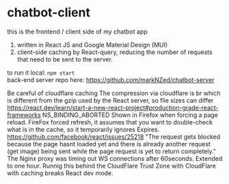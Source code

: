 # chatbot-client

this is the frontend / client side of my chatbot app
1. written in React JS and Google Material Design (MUI)
2. client-side caching by React-query, reducing the number of requests that need to be sent to the server.

to run it local: `npm start`
<br />
back-end server repo here: https://github.com/markNZed/chatbot-server

Be careful of cloudflare caching
The compression via cloudflare is br which is different from the gzip used by the React server, so file sizes can differ
https://react.dev/learn/start-a-new-react-project#production-grade-react-frameworks 
NS_BINDING_ABORTED Shown in Firefox when forcing a page reload. FireFox forced refresh, it assumes that you want to double-check what is in the cache, so it temporarily ignores Expires. https://github.com/facebook/react/issues/25218 "The request gets blocked because the page hasnt loaded yet and there is already another request (get image) being sent while the page request is yet to return completely."
The Nginx proxy was timing out WS connections after 60seconds. Extended to one hour.
Runnig this behind the CloudFlare Trust Zone with CloudFlare with caching breaks React dev mode.